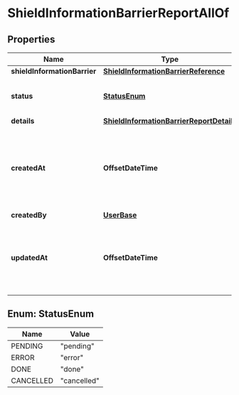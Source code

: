 

# ShieldInformationBarrierReportAllOf


## Properties

| Name | Type | Description | Notes |
|------------ | ------------- | ------------- | -------------|
|**shieldInformationBarrier** | [**ShieldInformationBarrierReference**](ShieldInformationBarrierReference.md) |  |  [optional] |
|**status** | [**StatusEnum**](#StatusEnum) | Status of the shield information report |  [optional] |
|**details** | [**ShieldInformationBarrierReportDetails**](ShieldInformationBarrierReportDetails.md) |  |  [optional] |
|**createdAt** | **OffsetDateTime** | ISO date time string when this shield information barrier report object was created. |  [optional] |
|**createdBy** | [**UserBase**](UserBase.md) |  |  [optional] |
|**updatedAt** | **OffsetDateTime** | ISO date time string when this shield information barrier report was updated. |  [optional] |



## Enum: StatusEnum

| Name | Value |
|---- | -----|
| PENDING | &quot;pending&quot; |
| ERROR | &quot;error&quot; |
| DONE | &quot;done&quot; |
| CANCELLED | &quot;cancelled&quot; |



